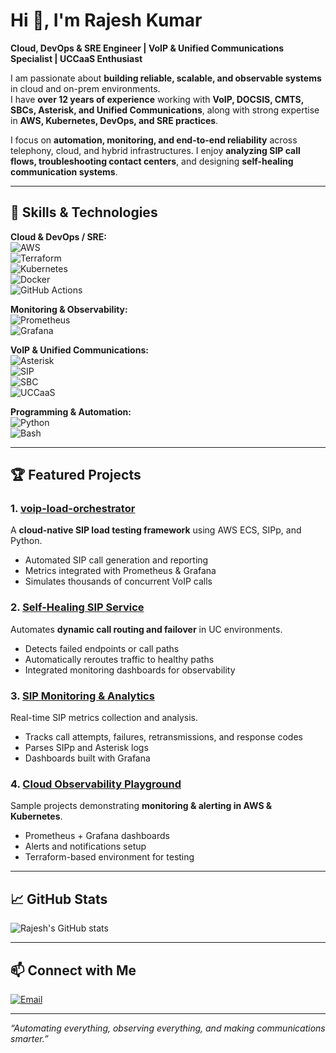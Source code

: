 # Hi 👋, I'm Rajesh Kumar

**Cloud, DevOps & SRE Engineer | VoIP & Unified Communications Specialist | UCCaaS Enthusiast**

I am passionate about **building reliable, scalable, and observable systems** in cloud and on-prem environments.  
I have **over 12 years of experience** working with **VoIP, DOCSIS, CMTS, SBCs, Asterisk, and Unified Communications**, along with strong expertise in **AWS, Kubernetes, DevOps, and SRE practices**.

I focus on **automation, monitoring, and end-to-end reliability** across telephony, cloud, and hybrid infrastructures. I enjoy **analyzing SIP call flows, troubleshooting contact centers**, and designing **self-healing communication systems**.

---

## 🔧 Skills & Technologies

**Cloud & DevOps / SRE:**  
![AWS](https://img.shields.io/badge/AWS-232F3E?style=for-the-badge&logo=amazon-aws&logoColor=FF9900)  
![Terraform](https://img.shields.io/badge/Terraform-623CE4?style=for-the-badge&logo=terraform&logoColor=white)  
![Kubernetes](https://img.shields.io/badge/Kubernetes-326CE5?style=for-the-badge&logo=kubernetes&logoColor=white)  
![Docker](https://img.shields.io/badge/Docker-2496ED?style=for-the-badge&logo=docker&logoColor=white)  
![GitHub Actions](https://img.shields.io/badge/GitHub_Actions-2088FF?style=for-the-badge&logo=github-actions&logoColor=white)  

**Monitoring & Observability:**  
![Prometheus](https://img.shields.io/badge/Prometheus-E6522C?style=for-the-badge&logo=prometheus&logoColor=white)  
![Grafana](https://img.shields.io/badge/Grafana-F46800?style=for-the-badge&logo=grafana&logoColor=white)  

**VoIP & Unified Communications:**  
![Asterisk](https://img.shields.io/badge/Asterisk-009EE3?style=for-the-badge)  
![SIP](https://img.shields.io/badge/SIP-009688?style=for-the-badge)  
![SBC](https://img.shields.io/badge/SBC-6A1B9A?style=for-the-badge)  
![UCCaaS](https://img.shields.io/badge/UCCaaS-FF6F00?style=for-the-badge)  

**Programming & Automation:**  
![Python](https://img.shields.io/badge/Python-3776AB?style=for-the-badge&logo=python&logoColor=white)  
![Bash](https://img.shields.io/badge/Bash-4EAA25?style=for-the-badge&logo=gnu-bash&logoColor=white)  

---

## 🏆 Featured Projects

### 1. [voip-load-orchestrator](https://github.com/rajeshuitbu/voip-load-orchestrator)  
A **cloud-native SIP load testing framework** using AWS ECS, SIPp, and Python.  
- Automated SIP call generation and reporting  
- Metrics integrated with Prometheus & Grafana  
- Simulates thousands of concurrent VoIP calls  

### 2. [Self-Healing SIP Service](https://github.com/rajeshuitbu/Self-Healing-SIP-Service)  
Automates **dynamic call routing and failover** in UC environments.  
- Detects failed endpoints or call paths  
- Automatically reroutes traffic to healthy paths  
- Integrated monitoring dashboards for observability  

### 3. [SIP Monitoring & Analytics](https://github.com/rajeshuitbu/SIP-Monitoring-Analytics)  
Real-time SIP metrics collection and analysis.  
- Tracks call attempts, failures, retransmissions, and response codes  
- Parses SIPp and Asterisk logs  
- Dashboards built with Grafana  

### 4. [Cloud Observability Playground](https://github.com/rajeshuitbu/Cloud-Observability-Playground)  
Sample projects demonstrating **monitoring & alerting in AWS & Kubernetes**.  
- Prometheus + Grafana dashboards  
- Alerts and notifications setup  
- Terraform-based environment for testing  

---

## 📈 GitHub Stats

![Rajesh's GitHub stats](https://github-readme-stats.vercel.app/api?username=rajeshuitbu&show_icons=true&theme=radical)  

---

## 📫 Connect with Me
 
[![Email](https://img.shields.io/badge/Email-D14836?style=for-the-badge&logo=gmail&logoColor=white)](bu10.rajesh@gmail.com)  

---

*“Automating everything, observing everything, and making communications smarter.”*

